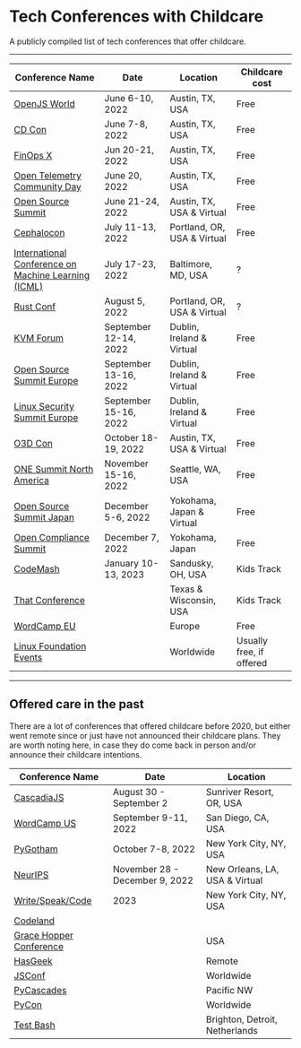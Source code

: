 # Tech Conferences with Childcare
A publicly compiled list of tech conferences that offer childcare.

-------------

| Conference Name | Date | Location | Childcare cost |
| ------------- | -------------| ------------- | ------------- |
| [OpenJS World](https://events.linuxfoundation.org/openjs-world/) | June 6-10, 2022 | Austin, TX, USA | Free |
| [CD Con](https://events.linuxfoundation.org/cdcon/) | June 7-8, 2022 | Austin, TX, USA | Free |
| [FinOps X](https://events.linuxfoundation.org/finops-x/) | Jun 20-21, 2022 | Austin, TX, USA | Free |
| [Open Telemetry Community Day](https://events.linuxfoundation.org/open-telemetry-community-day/) | June 20, 2022 | Austin, TX, USA | Free |
| [Open Source Summit](https://events.linuxfoundation.org/open-source-summit-north-america/) | June 21-24, 2022 | Austin, TX, USA & Virtual | Free |
| [Cephalocon](https://events.linuxfoundation.org/cephalocon/) | July 11-13, 2022 | Portland, OR, USA & Virtual | Free |
| [International Conference on Machine Learning (ICML)](https://icml.cc/) | July 17-23, 2022 | Baltimore, MD, USA | ? |
| [Rust Conf](https://rustconf.com/) | August 5, 2022 | Portland, OR, USA & Virtual | ? | 
| [KVM Forum](https://events.linuxfoundation.org/kvm-forum/) | September 12-14, 2022 | Dublin, Ireland & Virtual | Free |
| [Open Source Summit Europe](https://events.linuxfoundation.org/open-source-summit-europe/) | September 13-16, 2022 | Dublin, Ireland & Virtual | Free |
| [Linux Security Summit Europe](https://events.linuxfoundation.org/linux-security-summit-europe/) | September 15-16, 2022 | Dublin, Ireland & Virtual | Free |
| [O3D Con](https://events.linuxfoundation.org/o3dcon/) | October 18-19, 2022 | Austin, TX, USA & Virtual | Free |
| [ONE Summit North America](https://events.linuxfoundation.org/one-summit-north-america/) | November 15-16, 2022 | Seattle, WA, USA | Free |
| [Open Source Summit Japan](https://events.linuxfoundation.org/open-source-summit-japan/) | December 5-6, 2022 | Yokohama, Japan & Virtual | Free |
| [Open Compliance Summit](https://events.linuxfoundation.org/open-compliance-summit/) | December 7, 2022 | Yokohama, Japan | Free |
| [CodeMash](https://www.codemash.org/) | January 10-13, 2023 | Sandusky, OH, USA | Kids Track |
| [That Conference](https://that.us/that-conference/) | | Texas & Wisconsin, USA | Kids Track |
| [WordCamp EU](https://europe.wordcamp.org/) | | Europe | Free | 
| [Linux Foundation Events](https://events.linuxfoundation.org) | | Worldwide | Usually free, if offered | 


-------------


## Offered care in the past

There are a lot of conferences that offered childcare before 2020, but either went remote since or just have not announced their childcare plans. They are worth noting here, in case they do come back in person and/or announce their childcare intentions.

| Conference Name | Date | Location |
| ------------- | -------------| ------------- |
| [CascadiaJS](https://2022.cascadiajs.com/) | August 30 - September 2 | Sunriver Resort, OR, USA |
| [WordCamp US](https://us.wordcamp.org/) | September 9-11, 2022 | San Diego, CA, USA |
| [PyGotham](https://pygotham.org) | October 7-8, 2022 | New York City, NY, USA |
| [NeurIPS](https://nips.cc/) | November 28 - December 9, 2022 | New Orleans, LA, USA & Virtual |
| [Write/Speak/Code](https://writespeakcode.com) | 2023 | New York City, NY, USA |
| [Codeland](https://codelandconf.com) | | |
| [Grace Hopper Conference](https://ghc.anitab.org/) | | USA |
| [HasGeek](https://hasgeek.com) | | Remote |
| [JSConf](https://jsconf.com/) | | Worldwide |
| [PyCascades](https://2022.pycascades.com/) | | Pacific NW |
| [PyCon](https://pycon.org/) | | Worldwide |
| [Test Bash](https://www.ministryoftesting.com/testbash) | | Brighton, Detroit, Netherlands |
